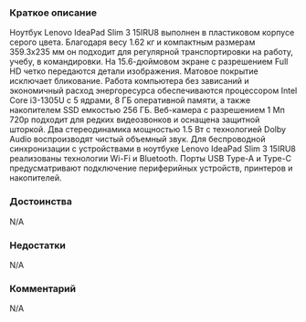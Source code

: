 ### **Краткое описание**
Ноутбук Lenovo IdeaPad Slim 3 15IRU8 выполнен в пластиковом корпусе серого цвета. Благодаря весу 1.62 кг и компактным размерам 359.3x235 мм он подходит для регулярной транспортировки на работу, учебу, в командировки. На 15.6-дюймовом экране с разрешением Full HD четко передаются детали изображения. Матовое покрытие исключает бликование. Работа компьютера без зависаний и экономичный расход энергоресурса обеспечиваются процессором Intel Core i3-1305U с 5 ядрами, 8 ГБ оперативной памяти, а также накопителем SSD емкостью 256 ГБ.  Веб-камера с разрешением 1 Мп 720p подходит для редких видеозвонков и оснащена защитной шторкой. Два стереодинамика мощностью 1.5 Вт с технологией Dolby Audio воспроизводят чистый объемный звук. Для беспроводной синхронизации с устройствами в ноутбуке Lenovo IdeaPad Slim 3 15IRU8 реализованы технологии Wi-Fi и Bluetooth. Порты USB Type-A и Type-C предусматривают подключение периферийных устройств, принтеров и накопителей.

### **Достоинства**
N/A

### **Недостатки**
N/A

### **Комментарий**
N/A
